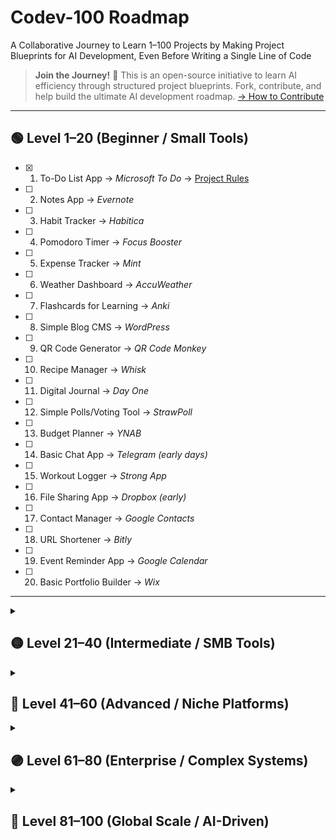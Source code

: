 # Codev-100 Roadmap  

A Collaborative Journey to Learn 1–100 Projects by Making Project Blueprints for AI Development, Even Before Writing a Single Line of Code

> **Join the Journey!** 🤝 This is an open-source initiative to learn AI efficiency through structured project blueprints. Fork, contribute, and help build the ultimate AI development roadmap. [→ How to Contribute](./CONTRIBUTING.md)

---

## 🟢 Level 1–20 (Beginner / Small Tools)
- [x] 1. To-Do List App → *Microsoft To Do* → [Project Rules](./To-Do%20List%20App/README.md)  
- [ ] 2. Notes App → *Evernote*  
- [ ] 3. Habit Tracker → *Habitica*  
- [ ] 4. Pomodoro Timer → *Focus Booster*  
- [ ] 5. Expense Tracker → *Mint*  
- [ ] 6. Weather Dashboard → *AccuWeather*  
- [ ] 7. Flashcards for Learning → *Anki*  
- [ ] 8. Simple Blog CMS → *WordPress*  
- [ ] 9. QR Code Generator → *QR Code Monkey*  
- [ ] 10. Recipe Manager → *Whisk*  
- [ ] 11. Digital Journal → *Day One*  
- [ ] 12. Simple Polls/Voting Tool → *StrawPoll*  
- [ ] 13. Budget Planner → *YNAB*  
- [ ] 14. Basic Chat App → *Telegram (early days)*  
- [ ] 15. Workout Logger → *Strong App*  
- [ ] 16. File Sharing App → *Dropbox (early)*  
- [ ] 17. Contact Manager → *Google Contacts*  
- [ ] 18. URL Shortener → *Bitly*  
- [ ] 19. Event Reminder App → *Google Calendar*  
- [ ] 20. Basic Portfolio Builder → *Wix*  

---

<details>
<summary><h2>🟡 Level 21–40 (Intermediate / SMB Tools)</h2></summary>

- [ ] 21. E-commerce Storefront → *Shopify*  
- [ ] 22. Restaurant Menu & Orders → *Toast*  
- [ ] 23. Inventory Tracker → *Zoho Inventory*  
- [ ] 24. Appointment Scheduling → *Calendly*  
- [ ] 25. Online Survey Platform → *SurveyMonkey*  
- [ ] 26. Online Ticketing (Events) → *Eventbrite*  
- [ ] 27. Learning Quiz Platform → *Kahoot*  
- [ ] 28. Team Task Manager → *Asana*  
- [ ] 29. Knowledge Wiki → *Notion*  
- [ ] 30. Personal Finance App → *Robinhood*  
- [ ] 31. Freelancer Marketplace → *Upwork*  
- [ ] 32. File Collaboration Suite → *Google Drive*  
- [ ] 33. E-learning LMS → *Moodle*  
- [ ] 34. Simple Dating App → *Tinder (MVP)*  
- [ ] 35. Food Delivery for Local Area → *DoorDash*  
- [ ] 36. Ride-Sharing Clone → *Uber*  
- [ ] 37. Job Board → *Indeed*  
- [ ] 38. Resume Builder → *Zety*  
- [ ] 39. Personal CRM → *Monica*  
- [ ] 40. Simple Travel Planner → *TripIt*  

</details>

<details>
<summary><h2>🔵 Level 41–60 (Advanced / Niche Platforms)</h2></summary>

- [ ] 41. Healthcare Appointment System → *Practo*  
- [ ] 42. Fitness Streaming Platform → *Peloton*  
- [ ] 43. Music Streaming → *Spotify*  
- [ ] 44. Video Streaming Platform → *Netflix*  
- [ ] 45. Podcast Hosting → *Anchor (Spotify)*  
- [ ] 46. Property Listing Platform → *Zillow*  
- [ ] 47. Digital Banking App → *Revolut*  
- [ ] 48. Insurance Platform → *Policybazaar*  
- [ ] 49. Car Rental Platform → *Turo*  
- [ ] 50. Food Discovery App → *Zomato*  
- [ ] 51. Retail POS System → *Square*  
- [ ] 52. Donation Platform → *GoFundMe*  
- [ ] 53. Crowdfunding Platform → *Kickstarter*  
- [ ] 54. Crypto Wallet → *MetaMask*  
- [ ] 55. Stock Trading App → *E*Trade*  
- [ ] 56. Microlearning Platform → *Duolingo*  
- [ ] 57. Enterprise Chat → *Slack*  
- [ ] 58. Video Conferencing → *Zoom*  
- [ ] 59. Global Marketplace → *Amazon*  
- [ ] 60. Taxi Dispatch ERP → *Ola Fleet*  

</details>

<details>
<summary><h2>🟣 Level 61–80 (Enterprise / Complex Systems)</h2></summary>

- [ ] 61. Enterprise HRMS → *Workday*  
- [ ] 62. ERP for Manufacturing → *SAP*  
- [ ] 63. Hospital Management System → *Cerner*  
- [ ] 64. University Management Software → *Ellucian*  
- [ ] 65. School Learning Platform → *Google Classroom*  
- [ ] 66. Healthcare Teleconsultation → *Teladoc*  
- [ ] 67. Pharmacy Delivery System → *1mg*  
- [ ] 68. Retail Supply Chain Software → *Oracle Netsuite*  
- [ ] 69. Smart Home Automation → *Home Assistant*  
- [ ] 70. Restaurant Chain Management → *Toast (enterprise)*  
- [ ] 71. Streaming Sports Platform → *ESPN+*  
- [ ] 72. Cloud Storage Provider → *Dropbox (enterprise)*  
- [ ] 73. Global HR + Payroll → *ADP*  
- [ ] 74. Virtual Events Platform → *Hopin*  
- [ ] 75. EdTech MOOC → *Coursera*  
- [ ] 76. Enterprise CRM → *Salesforce*  
- [ ] 77. Enterprise Analytics Platform → *Tableau*  
- [ ] 78. Logistics Fleet Management → *Fleet Complete*  
- [ ] 79. Smart City Transport System → *Moovit*  
- [ ] 80. AI-Powered Recruiting → *HireVue*  

</details>

<details>
<summary><h2>🔴 Level 81–100 (Global Scale / AI-Driven)</h2></summary>

- [ ] 81. Social Media Platform → *Facebook*  
- [ ] 82. Video Shorts Platform → *TikTok*  
- [ ] 83. AI Code Assistant → *GitHub Copilot*  
- [ ] 84. Search Engine → *Google*  
- [ ] 85. Cloud Infrastructure Platform → *AWS*  
- [ ] 86. Ride-Hailing + Super App → *Grab*  
- [ ] 87. E-commerce Mega Marketplace → *Alibaba*  
- [ ] 88. Payment Gateway → *Stripe*  
- [ ] 89. Ad Network Platform → *Google Ads*  
- [ ] 90. Global Food Delivery Super App → *Meituan*  
- [ ] 91. AI Healthcare Diagnostics → *IBM Watson Health*  
- [ ] 92. AI Music Creation → *Aiva*  
- [ ] 93. Generative Art Platform → *MidJourney*  
- [ ] 94. AI-Powered Tutor → *Socratic (Google)*  
- [ ] 95. Metaverse Platform → *Meta Horizon*  
- [ ] 96. AI Virtual Assistant → *Alexa (Amazon)*  
- [ ] 97. Autonomous Vehicle Platform → *Waymo*  
- [ ] 98. Blockchain Smart Contracts → *Ethereum*  
- [ ] 99. AI Foundation Model → *OpenAI*  
- [ ] 100. Super App (Everything App) → *WeChat*  

</details>
